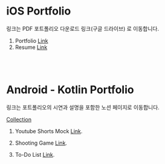 # iOS Portfolio
링크는 PDF 포트폴리오 다운로드 링크(구글 드라이브) 로 이동합니다. 
1. Portfolio [Link](https://drive.google.com/file/d/1I9qEKammIhtZmzX_zVDBxmQt1vXu7e8s/view?usp=sharing)
2. Resume [Link](https://drive.google.com/file/d/1Yc6dMpIx2xAfWymbT6vK83lCW1D4RlYL/view?usp=sharing)

<br/>
<br/>

# Android - Kotlin Portfolio
링크는 포트폴리오의 시연과 설명을 포함한 노션 페이지로 이동합니다.

[Collection](https://accurate-market-4f8.notion.site/715c521323b04bf6b59c513314907228?v=a2f3c524a61a44048a5fddd09edd5954)

1. Youtube Shorts Mock [Link](https://accurate-market-4f8.notion.site/Youtube-Shorts-89e3ac57e5054f38978ccc7e9771d460).

2. Shooting Game [Link](https://accurate-market-4f8.notion.site/66f9d86f92f646b7b6670c8c48d20658).

3. To-Do List [Link](https://accurate-market-4f8.notion.site/Jetpack-Compose-ToDo-List-924610d4937a4d38868d124c3d5b641d).
